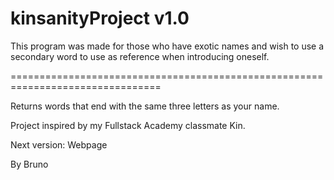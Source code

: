 # kinsanityProject v1.0

This program was made for those who have exotic names and wish to use a secondary word to use as reference when introducing oneself.

================================================================================

Returns words that end with the same three letters as your name. 

Project inspired by my Fullstack Academy classmate Kin.

Next version: Webpage

By Bruno